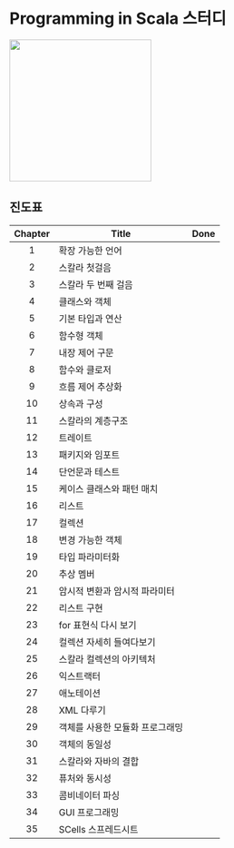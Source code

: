 # Programming in Scala 스터디

<img src="https://user-images.githubusercontent.com/7943694/91012650-6457b400-e621-11ea-8223-ee98bfa3401b.png" width="250"/>

## 진도표
| Chapter | Title                           | Done |
|:-------:|---------------------------------|:----:|
|    1    | 확장 가능한 언어                    |      |
|    2    | 스칼라 첫걸음                      |      |
|    3    | 스칼라 두 번째 걸음                 |      |
|    4    | 클래스와 객체                      |      |
|    5    | 기본 타입과 연산                    |      |
|    6    | 함수형 객체                        |      |
|    7    | 내장 제어 구문                      |      |
|    8    | 함수와 클로저                       |      |
|    9    | 흐름 제어 추상화                    |      |
|    10   | 상속과 구성                       |      |
|    11   | 스칼라의 계층구조                   |      |
|    12   | 트레이트                          |      |
|    13   | 패키지와 임포트                    |      |
|    14   | 단언문과 테스트                    |      |
|    15   | 케이스 클래스와 패턴 매치            |      |
|    16   | 리스트                           |      |
|    17   | 컬렉션                           |      |
|    18   | 변경 가능한 객체                   |      |
|    19   | 타입 파라미터화                    |      |
|    20   | 추상 멤버                        |      |
|    21   | 암시적 변환과 암시적 파라미터         |      |
|    22   | 리스트 구현                       |      |
|    23   | for 표현식 다시 보기               |      |
|    24   | 컬렉션 자세히 들여다보기             |      |
|    25   | 스칼라 컬렉션의 아키텍처             |      |
|    26   | 익스트랙터                        |      |
|    27   | 애노테이션                        |      |
|    28   | XML 다루기                       |      |
|    29   | 객체를 사용한 모듈화 프로그래밍        |      |
|    30   | 객체의 동일성                     |      |
|    31   | 스칼라와 자바의 결합                |      |
|    32   | 퓨처와 동시성                     |      |
|    33   | 콤비네이터 파싱                    |      |
|    34   | GUI 프로그래밍                    |      |
|    35   | SCells 스프레드시트               |      |
